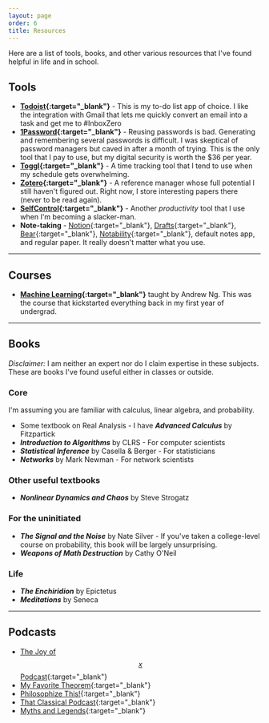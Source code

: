 ```yaml
---
layout: page
order: 6
title: Resources
---
```


Here are a list of tools, books, and other various resources that I've found helpful in life and in school.

## Tools

* **[Todoist](https://www.todoist.com){:target="_blank"}** - This is my to-do list app of choice. I like the integration with Gmail that lets me quickly convert an email into a task and get me to #InboxZero
* **[1Password](https://1password.com){:target="_blank"}** - Reusing passwords is bad. Generating and remembering several passwords is difficult. I was skeptical of password managers but caved in after a month of trying. This is the only tool that I pay to use, but my digital security is worth the $36 per year.
* **[Toggl](https://toggl.com){:target="_blank"}** - A time tracking tool that I tend to use when my schedule gets overwhelming.
* **[Zotero](https://zotero.org){:target="_blank"}** - A reference manager whose full potential I still haven't figured out. Right now, I store interesting papers there (never to be read again).
* **[SelfControl](https://selfcontrolapp.com){:target="_blank"}** - Another *productivity* tool that I use when I'm becoming a slacker-man.
* **Note-taking** - [Notion](https://notion.so){:target="_blank"}, [Drafts](https://getdrafts.com/){:target="_blank"}, [Bear](https://bear.app/){:target="_blank"}, [Notability](https://www.gingerlabs.com/){:target="_blank"}, default notes app, and regular paper. It really doesn't matter what you use.

<hr>

## Courses

* **[Machine Learning](https://www.coursera.org/learn/machine-learning){:target="_blank"}** taught by Andrew Ng. This was the course that kickstarted everything back in my first year of undergrad.

<hr>

## Books

_Disclaimer:_ I am neither an expert nor do I claim expertise in these subjects. These are books I've found useful either in classes or outside.

### Core
I'm assuming you are familiar with calculus, linear algebra, and probability.
* Some textbook on Real Analysis - I have _**Advanced Calculus**_ by Fitzpartick
* _**Introduction to Algorithms**_ by CLRS - For computer scientists
* _**Statistical Inference**_ by Casella & Berger - For statisticians
* _**Networks**_ by Mark Newman - For network scientists

### Other useful textbooks
* _**Nonlinear Dynamics and Chaos**_ by Steve Strogatz

### For the uninitiated
* _**The Signal and the Noise**_ by Nate Silver - If you've taken a college-level course on probability, this book will be largely unsurprising.
* _**Weapons of Math Destruction**_ by Cathy O'Neil

### Life
* _**The Enchiridion**_ by Epictetus
* _**Meditations**_ by Seneca

<hr>

## Podcasts

* [The Joy of $$x$$ Podcast](https://www.quantamagazine.org/tag/the-joy-of-x){:target="_blank"}
* [My Favorite Theorem](https://kpknudson.com/my-favorite-theorem){:target="_blank"}
* [Philosophize This!](https://www.philosophizethis.org/){:target="_blank"}
* [That Classical Podcast](https://www.thatclassicalpodcast.com/){:target="_blank"}
* [Myths and Legends](https://www.mythpodcast.com/){:target="_blank"}